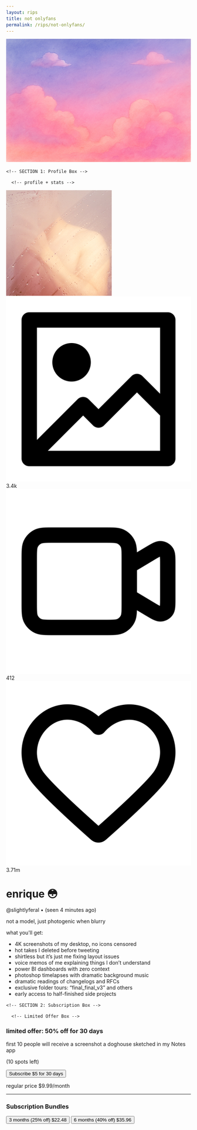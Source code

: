 ```yaml
---
layout: rips
title: not onlyfans
permalink: /rips/not-onlyfans/
---
```


<div class="w-full bg-gray-50">
  <!-- cover image -->
  <img src="/assets/images/of-cover.jpg" alt="cover image" class="w-full h-40 object-cover object-center">

  <div class="px-6 py-4 space-y-4">
    
    <!-- SECTION 1: Profile Box -->
 <div class="bg-white shadow-md rounded-md p-4">
      
      <!-- profile + stats -->
  <div class="flex -mt-14 gap-2 flex-nowrap items-start">
  <!-- profile picture -->
  <div>
    <img src="/assets/images/of-pfp.JPG" alt="profile picture" class="w-28 h-28 aspect-square rounded-full border-4 border-white shadow-lg object-cover">
  </div>
    
  <div class="flex flex-1 justify-end items-end pl-2 pt-14 gap-6 text-sm text-gray-700">
    <div class="flex items-center space-x-1">
      <img src="/assets/icons/picture.svg" alt="pictures icon" class="w-4 h-4">
      <span>3.4k</span>
    </div>
    <div class="flex items-center space-x-1">
      <img src="/assets/icons/video.svg" alt="videos icon" class="w-4 h-4">
      <span>412</span>
    </div>
    <div class="flex items-center space-x-1">
      <img src="/assets/icons/heart.svg" alt="likes icon" class="w-4 h-4">
      <span>3.71m</span>
    </div>
  </div>
</div>
      <div class="mt-2">
        <h1 class="text-xl font-semibold">enrique 😳</h1>
        <div class="mt-1 text-gray-500 text-sm flex items-baseline space-x-2">
          <span>@slightlyferal</span>
            <span>•</span>
            <span>(seen 4 minutes ago)</span>
        </div>
      </div>

  <p class="mt-4 text-sm text-gray-700">not a model, just photogenic when blurry</p>
  <div class="rounded-md bg-gray-50"
      <p class="mt-4 font-semibold text-gray-800">what you'll get:</p>
      <ul class="list-disc list-inside text-sm text-gray-700 space-y-1">
        <li>4K screenshots of my desktop, no icons censored</li>
        <li>hot takes I deleted before tweeting</li>
        <li>shirtless but it’s just me fixing layout issues</li>
        <li>voice memos of me explaining things I don’t understand</li>
        <li>power BI dashboards with zero context</li>
        <li>photoshop timelapses with dramatic background music</li>
        <li>dramatic readings of changelogs and RFCs</li>
        <li>exclusive folder tours: “final_final_v3” and others</li>
        <li>early access to half-finished side projects</li>
      </ul>
    </div>
    </div>

    <!-- SECTION 2: Subscription Box -->
<div class="bg-white shadow-md rounded-md p-6 space-y-6">

      <!-- Limited Offer Box -->
   <div class="bg-gradient-to-r from-indigo-200 via-purple-200 to-pink-200 p-4 rounded-md space-y-1 shadow-lg">
        <h3 class="font-semibold text-gray-800 text-center">limited offer: 50% off for 30 days</h3>
       <p class="text-sm text-gray-800 text-center">first 10 people will receive a screenshot a doghouse sketched in my Notes app</p>
        <p class="text-sm text-gray-600 text-center">(10 spots left)</p>
      </div>
      <!-- Basic Subscription -->
      <div class="space-y-1">
        <button class="w-full py-2 px-4 rounded-lg font-semibold bg-gradient-to-r from-indigo-500 via-purple-600 to-pink-500 text-white flex justify-between items-center">
          <span>Subscribe</span>
          <span>$5 for 30 days</span>
        </button>
        <p class="text-xs text-gray-500 text-right">regular price $9.99/month</p>
      </div>
    <hr class="border-t border-gray-300 my-6">
      <!-- Bundles Section -->
      <div class="space-y-3">
        <h3 class="text-lg font-semibold text-gray-800">Subscription Bundles</h3>

   <button class="w-full py-2 px-4 rounded-lg font-semibold bg-gradient-to-r from-indigo-500 via-purple-600 to-pink-500 text-white flex justify-between items-center">
          <span>3 months <span class="text-sm text-gray-200">(25% off)</span></span>
          <span>$22.48</span>
        </button>

  <button class="w-full py-2 px-4 rounded-lg font-semibold bg-gradient-to-r from-indigo-500 via-purple-600 to-pink-500 text-white flex justify-between items-center">
          <span>6 months <span class="text-sm text-gray-200">(40% off)</span></span>
          <span>$35.96</span>
        </button>
      </div>
    </div>
  </div>
</div>
